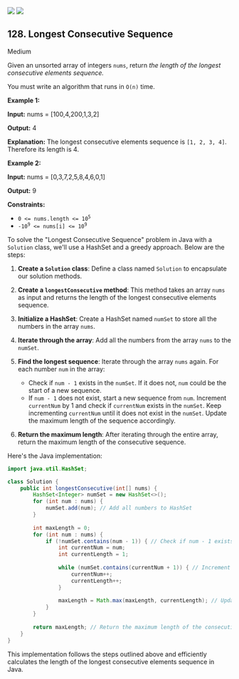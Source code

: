 [![](https://img.shields.io/github/stars/LeetCode-Top-Interview-150/LeetCode-Top-Interview-150?label=Stars&style=flat-square)](https://github.com/LeetCode-Top-Interview-150/LeetCode-Top-Interview-150)
[![](https://img.shields.io/github/forks/LeetCode-Top-Interview-150/LeetCode-Top-Interview-150?label=Fork%20me%20on%20GitHub%20&style=flat-square)](https://github.com/LeetCode-Top-Interview-150/LeetCode-Top-Interview-150/fork)

## 128\. Longest Consecutive Sequence

Medium

Given an unsorted array of integers `nums`, return _the length of the longest consecutive elements sequence._

You must write an algorithm that runs in `O(n)` time.

**Example 1:**

**Input:** nums = [100,4,200,1,3,2]

**Output:** 4

**Explanation:** The longest consecutive elements sequence is `[1, 2, 3, 4]`. Therefore its length is 4. 

**Example 2:**

**Input:** nums = [0,3,7,2,5,8,4,6,0,1]

**Output:** 9 

**Constraints:**

*   <code>0 <= nums.length <= 10<sup>5</sup></code>
*   <code>-10<sup>9</sup> <= nums[i] <= 10<sup>9</sup></code>

To solve the "Longest Consecutive Sequence" problem in Java with a `Solution` class, we'll use a HashSet and a greedy approach. Below are the steps:

1. **Create a `Solution` class**: Define a class named `Solution` to encapsulate our solution methods.

2. **Create a `longestConsecutive` method**: This method takes an array `nums` as input and returns the length of the longest consecutive elements sequence.

3. **Initialize a HashSet**: Create a HashSet named `numSet` to store all the numbers in the array `nums`.

4. **Iterate through the array**: Add all the numbers from the array `nums` to the `numSet`.

5. **Find the longest sequence**: Iterate through the array `nums` again. For each number `num` in the array:
   - Check if `num - 1` exists in the `numSet`. If it does not, `num` could be the start of a new sequence.
   - If `num - 1` does not exist, start a new sequence from `num`. Increment `currentNum` by 1 and check if `currentNum` exists in the `numSet`. Keep incrementing `currentNum` until it does not exist in the `numSet`. Update the maximum length of the sequence accordingly.

6. **Return the maximum length**: After iterating through the entire array, return the maximum length of the consecutive sequence.

Here's the Java implementation:

```java
import java.util.HashSet;

class Solution {
    public int longestConsecutive(int[] nums) {
        HashSet<Integer> numSet = new HashSet<>();
        for (int num : nums) {
            numSet.add(num); // Add all numbers to HashSet
        }
        
        int maxLength = 0;
        for (int num : nums) {
            if (!numSet.contains(num - 1)) { // Check if num - 1 exists in numSet
                int currentNum = num;
                int currentLength = 1;
                
                while (numSet.contains(currentNum + 1)) { // Increment currentNum until it does not exist in numSet
                    currentNum++;
                    currentLength++;
                }
                
                maxLength = Math.max(maxLength, currentLength); // Update maximum length
            }
        }
        
        return maxLength; // Return the maximum length of the consecutive sequence
    }
}
```

This implementation follows the steps outlined above and efficiently calculates the length of the longest consecutive elements sequence in Java.